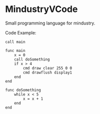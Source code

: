 # MindustryVCode
Small programming language for mindustry.

Code Example:
```
call main

func main
	x = 0
	call doSomething
	if x > 4
		cmd draw clear 255 0 0
		cmd drawflush display1
	end
end

func doSomething
	while x < 5
		x = x + 1
	end
end


```
